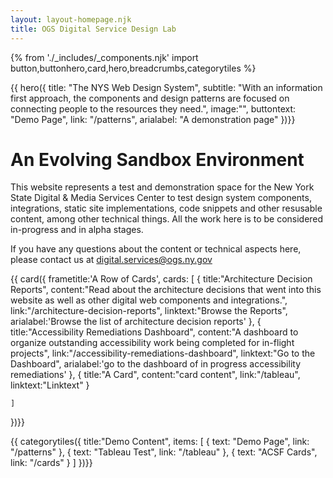 ```yaml
---
layout: layout-homepage.njk
title: OGS Digital Service Design Lab
---
```

{% from './_includes/_components.njk' import button,buttonhero,card,hero,breadcrumbs,categorytiles %} 

{{ hero({ 
    title: "The NYS Web Design System",
    subtitle: "With an information first approach, the components and design patterns are focused on connecting people to the resources they need.",
    image:"",
    buttontext: "Demo Page",
    link: "/patterns",
    arialabel: "A demonstration page"
})}}



# An Evolving Sandbox Environment
This website represents a test and demonstration space for the New York State Digital & Media Services Center to test design system components, integrations, static site implementations, code snippets and other resusable content, among other technical things. All the work here is to be considered in-progress and in alpha stages.

If you have any questions about the content or technical aspects here, please contact us at <digital.services@ogs.ny.gov>

{{ card({ 
    frametitle:'A Row of Cards',
    cards: [
        {
        title:"Architecture Decision Reports",
        content:"Read about the architecture decisions that went into this website as well as other digital web components and integrations.",
        link:"/architecture-decision-reports",
        linktext:"Browse the Reports",
        arialabel:'Browse the list of architecture decision reports'
        },
        {
        title:"Accessibility Remediations Dashboard",
        content:"A dashboard to organize outstanding accessibility work being completed for in-flight projects",
        link:"/accessibility-remediations-dashboard",
        linktext:"Go to the Dashboard",
        arialabel:'go to the dashboard of in progress accessibility remediations'
        },
        {
        title:"A Card",
        content:"card content",
        link:"/tableau",
        linktext:"Linktext"
        }
        
        
    ]
    
})}}

{{ categorytiles({ 
    title:"Demo Content",
     items: [
    {
      text: "Demo Page",
      link: "/patterns"
    },
    {
      text: "Tableau Test",
      link: "/tableau"
    },
    {
      text: "ACSF Cards",
      link: "/cards"
    }
  ]
})}}